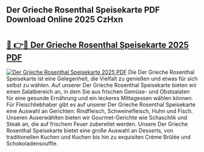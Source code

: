 ## Der Grieche Rosenthal Speisekarte PDF Download Online 2025 CzHxn

# <h2><a href="http://gccyc5.nevu.top/?p=Der+Grieche+Rosenthal+Speisekarte">🔗 👉🔴 Der Grieche Rosenthal Speisekarte 2025 PDF</a></h2>

[![Der Grieche Rosenthal Speisekarte 2025 PDF](https://i.imgur.com/dBaPXMq.png)](http://gccyc5.nevu.top/?p=Der+Grieche+Rosenthal+Speisekarte)
Die Der Grieche Rosenthal Speisekarte ist eine Gelegenheit, die Vielfalt zu genießen und etwas für sich selbst zu wählen. Auf unserer Der Grieche Rosenthal Speisekarte bieten wir einen Salatbereich an, in dem Sie aus frischen Gemüse- und Obstsalaten für eine gesunde Ernährung und ein leckeres Mittagessen wählen können. Für Fleischliebhaber gibt es auf unserer Der Grieche Rosenthal Speisekarte eine Auswahl an Gerichten: Rindfleisch, Schweinefleisch, Huhn und Fisch. Unseren Auserwählten bieten wir Gourmet-Gerichte wie Schaschlik und Steak an, die auf frischem Feuer zubereitet werden. Unsere Der Grieche Rosenthal Speisekarte bietet eine große Auswahl an Desserts, von traditionellen Kuchen und Kuchen bis hin zu exquisiten Crème Brûlée und Schokoladensouffle.
